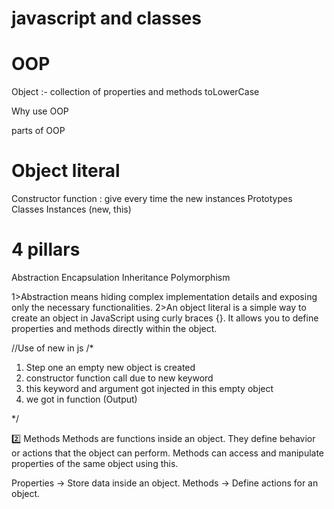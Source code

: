 # javascript and classes

# OOP 
Object :- collection of properties and methods
toLowerCase


Why use OOP

parts of OOP
# Object literal

Constructor function : give every time the new instances 
Prototypes
Classes
Instances (new, this)


# 4 pillars
Abstraction
Encapsulation 
Inheritance 
Polymorphism

1>Abstraction means hiding complex implementation details and exposing only the necessary functionalities.
2>An object literal is a simple way to create an object in JavaScript using curly braces {}. It allows you to define properties and methods directly within the object.


//Use of new in js
/*
1. Step one an empty new object is created 
2. constructor function call due to new keyword
3. this keyword and argument got injected in this empty object
4. we got in function (Output)  


*/

2️⃣ Methods
Methods are functions inside an object.
They define behavior or actions that the object can perform.
Methods can access and manipulate properties of the same object using this.

Properties → Store data inside an object.
Methods → Define actions for an object.

